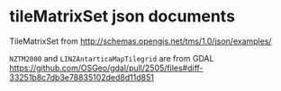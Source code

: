 # tileMatrixSet json documents

TileMatrixSet from http://schemas.opengis.net/tms/1.0/json/examples/

`NZTM2000` and `LINZAntarticaMapTilegrid` are from GDAL https://github.com/OSGeo/gdal/pull/2505/files#diff-33251b8c7db3e78835102ded8d11d851
